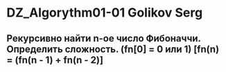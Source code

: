 # DZ_Algorythm01-01 Golikov Serg
## Рекурсивно найти n-ое число Фибоначчи. Определить сложность. (fn[0] = 0 или 1) [fn(n) = (fn(n - 1) + fn(n - 2)]
